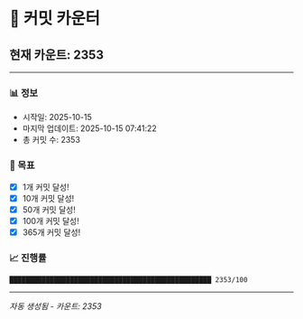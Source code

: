 # 🔢 커밋 카운터

## 현재 카운트: 2353

---

### 📊 정보
- 시작일: 2025-10-15
- 마지막 업데이트: 2025-10-15 07:41:22
- 총 커밋 수: 2353

### 🎯 목표
- [x] 1개 커밋 달성!
- [x] 10개 커밋 달성!
- [x] 50개 커밋 달성!
- [x] 100개 커밋 달성!
- [x] 365개 커밋 달성!

### 📈 진행률
```
██████████████████████████████████████████████████ 2353/100
```

---
*자동 생성됨 - 카운트: 2353*
